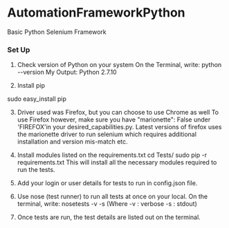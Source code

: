 # AutomationFrameworkPython
Basic Python Selenium Framework


### Set Up ###
1. Check version of Python on your system
On the Terminal, write:
python --version
My Output:
Python 2.7.10

2. Install pip

sudo easy_install pip

3. Driver used was Firefox, but you can choose to use Chrome as well
To use Firefox however, make sure you have "marionette": False under 'FIREFOX'in your desired_capabilities.py. Latest versions
of firefox uses the marionette driver to run selenium which requires additional installation and version mis-match etc.

4. Install modules listed on the requirements.txt
cd Tests/
sudo pip -r requirements.txt
This will install all the necessary modules required to run the tests.

5. Add your login  or user details for tests to run in config.json file.


6. Use nose (test runner) to run all tests at once on your local.
On the terminal, write:
nosetests -v -s
(Where -v : verbose
       -s : stdout)

7. Once tests are run, the test details are listed out on the terminal.
